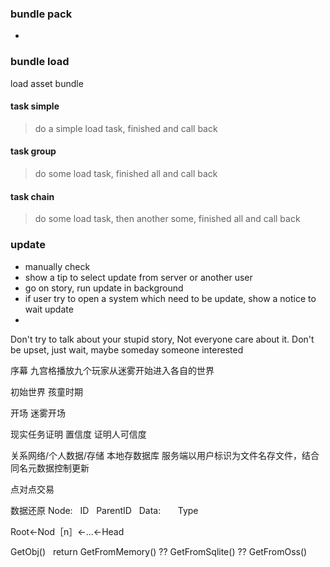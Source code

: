 
### bundle pack
* 

### bundle load
load asset bundle

#### task simple
> do a simple load task, finished and call back

#### task group
> do some load task, finished all and call back

#### task chain
> do some load task, then another some, finished all and call back

### update 
* manually check
* show a tip to select update from server or another user
* go on story, run update in background
* if user try to open a system which need to be update, show a notice to wait update
* 


Don't try to talk about your stupid story, Not everyone care about it. Don't be upset, just wait, maybe someday someone interested

序幕
九宫格播放九个玩家从迷雾开始进入各自的世界

初始世界
孩童时期

开场
迷雾开场


现实任务证明
置信度
证明人可信度

关系网络/个人数据/存储
本地存数据库
服务端以用户标识为文件名存文件，结合同名元数据控制更新

点对点交易

数据还原
Node:
    ID
    ParentID
    Data:
        Type

Root←Nod［n］←...←Head


GetObj()
    return GetFromMemory() ??
    GetFromSqlite() ??
    GetFromOss()